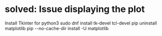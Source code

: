 # solved: Issue displaying the plot

Install Tkinter for python3
sudo dnf install tk-devel tcl-devel
pip uninstall matplotlib
pip --no-cache-dir install -U matplotlib